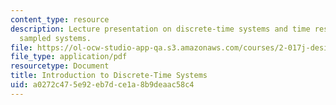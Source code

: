 ```yaml
---
content_type: resource
description: Lecture presentation on discrete-time systems and time resolution in
  sampled systems.
file: https://ol-ocw-studio-app-qa.s3.amazonaws.com/courses/2-017j-design-of-electromechanical-robotic-systems-fall-2009/a0272c475e92eb7dce1a8b9deaac58c4_MIT2_017JF09_discrete.pdf
file_type: application/pdf
resourcetype: Document
title: Introduction to Discrete-Time Systems
uid: a0272c47-5e92-eb7d-ce1a-8b9deaac58c4
---
```

